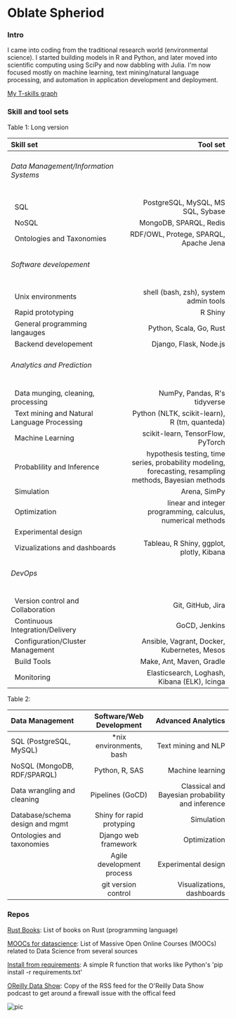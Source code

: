 # Oblate Spheriod

### Intro

I came into coding from the traditional research world (environmental science). I started building models in R and Python, and later moved into scientific computing using SciPy and now dabbling with Julia. I'm now focused mostly on machine learning, text mining/natural language processing, and automation in application development and deployment.

[My T-skills graph](./T-skills.svg)

### Skill and tool sets
Table 1: Long version

<table>
<thead>
<tr>
<th align="left">Skill set</th>
<th align="right">Tool set</th>
</tr>
</thead>
<tbody>
<tr>
<td align="left"><h6>Data Management/Information Systems</h6></td>
<td align="right"></td>
</tr>
<tr>
<td align="left">&nbsp;&nbsp;SQL</td>
<td align="right">PostgreSQL, MySQL, MS SQL, Sybase</td>
</tr>
<tr>
<td align="left">&nbsp;&nbsp;NoSQL</td>
<td align="right">MongoDB, SPARQL, Redis</td>
</tr>
<tr>
<td align="left">&nbsp;&nbsp;Ontologies and Taxonomies</td>
<td align="right">RDF/OWL, Protege, SPARQL, Apache Jena</td>
</tr>
<tr>
<td align="left"><h6>Software developement</h6></td>
<td align="right"></td>
</tr>
<tr>
<td align="left">&nbsp;&nbsp;Unix environments</td>
<td align="right">shell (bash, zsh), system admin tools</td>
</tr>
<tr>
<td align="left">&nbsp;&nbsp;Rapid prototyping</td>
<td align="right">R Shiny</td>
</tr>
<tr>
<td align="left">&nbsp;&nbsp;General programming langauges</td>
<td align="right">Python, Scala, Go, Rust</td>
</tr>
<tr>
<td align="left">&nbsp;&nbsp;Backend developement</td>
<td align="right">Django, Flask, Node.js</td>
</tr>
<tr>
<td align="left"><h6>Analytics and Prediction</h6></td>
<td align="right"></td>
</tr>
<tr>
<td align="left">&nbsp;&nbsp;Data munging, cleaning, processing</td>
<td align="right">NumPy, Pandas, R's tidyverse</td>
</tr>
<tr>
<td align="left">&nbsp;&nbsp;Text mining and Natural Language Processing</td>
<td align="right">Python (NLTK, scikit-learn), R (tm, quanteda)</td>
</tr>
<tr>
<td align="left">&nbsp;&nbsp;Machine Learning</td>
<td align="right">scikit-learn, TensorFlow, PyTorch</td>
</tr>
<tr>
<td align="left">&nbsp;&nbsp;Probablility and Inference</td>
<td align="right">hypothesis testing, time series, probability modeling,<br/>forecasting, resampling methods, Bayesian methods</td>
</tr>
<tr>
<td align="left">&nbsp;&nbsp;Simulation</td>
<td align="right">Arena, SimPy</td>
</tr>
<tr>
<td align="left">&nbsp;&nbsp;Optimization</td>
<td align="right">linear and integer programming, calculus, numerical methods</td>
</tr>
<tr>
<td align="left">&nbsp;&nbsp;Experimental design</td>
<td align="right"></td>
</tr>
<tr>
<td align="left">&nbsp;&nbsp;Vizualizations and dashboards</td>
<td align="right">Tableau, R Shiny, ggplot, plotly, Kibana</td>
</tr>
<tr>
<td align="left"><h6>DevOps</h6></td>
<td align="right"></td>
</tr>
<tr>
<td align="left">&nbsp;&nbsp;Version control and Collaboration</td>
<td align="right">Git, GitHub, Jira</td>
</tr>
<tr>
<td align="left">&nbsp;&nbsp;Continuous Integration/Delivery</td>
<td align="right">GoCD, Jenkins</td>
</tr>
<tr>
<td align="left">&nbsp;&nbsp;Configuration/Cluster Management</td>
<td align="right">Ansible, Vagrant, Docker, Kubernetes, Mesos</td>
</tr>
<tr>
<td align="left">&nbsp;&nbsp;Build Tools</td>
<td align="right">Make, Ant, Maven, Gradle</td>
</tr>
<tr>
<td align="left">&nbsp;&nbsp;Monitoring</td>
<td align="right">Elasticsearch, Loghash, Kibana (ELK), Icinga</td>
</tr></tbody></table>

Table 2:

| Data Management | Software/Web Development | Advanced Analytics |
|:--------- |:----------------:| -------------:|
| SQL (PostgreSQL, MySQL) | *nix environments, bash | Text mining and NLP |
| NoSQL (MongoDB, RDF/SPARQL) | Python, R, SAS | Machine learning |
| Data wrangling and cleaning | Pipelines (GoCD) | Classical and Bayesian probability and inference |
| Database/schema design and mgmt | Shiny for rapid protyping | Simulation |
|	Ontologies and taxonomies | Django web framework | Optimization |
|	| Agile development process | Experimental design |
|	| git version control | Visualizations, dashboards |

### Repos

[Rust Books](https://github.com/OblateSpheroid/RustBooks): List of books on Rust (programming language)

[MOOCs for datascience](https://github.com/OblateSpheroid/MOOCs_for_datascience): List of Massive Open Online Courses (MOOCs) related to Data Science from several sources 

[Install from requirements](https://github.com/OblateSpheroid/Install_from_requirements): A simple R function that works like Python's 'pip install -r requirements.txt'

[OReilly Data Show](https://github.com/OblateSpheroid/OReilly-Data-Show): Copy of the RSS feed for the O'Reilly Data Show podcast to get around a firewall issue with the offical feed 

![pic](https://upload.wikimedia.org/wikipedia/commons/thumb/b/b5/OblateSpheroid.PNG/220px-OblateSpheroid.PNG)
